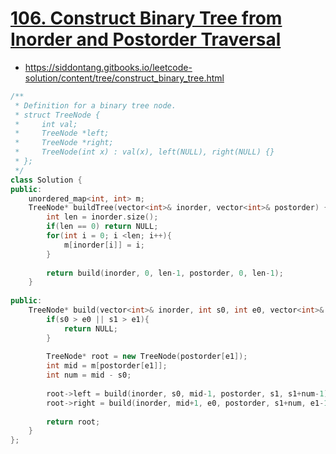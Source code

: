 # [106. Construct Binary Tree from Inorder and Postorder Traversal](https://leetcode.com/problems/construct-binary-tree-from-inorder-and-postorder-traversal/)
* https://siddontang.gitbooks.io/leetcode-solution/content/tree/construct_binary_tree.html

```C++
/**
 * Definition for a binary tree node.
 * struct TreeNode {
 *     int val;
 *     TreeNode *left;
 *     TreeNode *right;
 *     TreeNode(int x) : val(x), left(NULL), right(NULL) {}
 * };
 */
class Solution {
public:
    unordered_map<int, int> m;
    TreeNode* buildTree(vector<int>& inorder, vector<int>& postorder) {
        int len = inorder.size();
        if(len == 0) return NULL;
        for(int i = 0; i <len; i++){
            m[inorder[i]] = i;
        }
        
        return build(inorder, 0, len-1, postorder, 0, len-1);
    }
    
public:
    TreeNode* build(vector<int>& inorder, int s0, int e0, vector<int>& postorder, int s1, int e1){
        if(s0 > e0 || s1 > e1){
            return NULL;
        }
        
        TreeNode* root = new TreeNode(postorder[e1]);
        int mid = m[postorder[e1]];
        int num = mid - s0;
        
        root->left = build(inorder, s0, mid-1, postorder, s1, s1+num-1);
        root->right = build(inorder, mid+1, e0, postorder, s1+num, e1-1);
        
        return root;
    }
};

```
